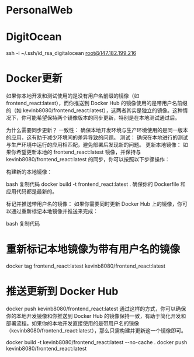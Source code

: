 # PersonalWeb

# DigitOcean
ssh -i ~/.ssh/id_rsa_digitalocean root@147.182.199.216

# Docker更新
如果你本地开发和测试使用的是没有用户名前缀的镜像（如 frontend_react:latest），而你推送到 Docker Hub 的镜像使用的是带用户名前缀的（如 kevinb8080/frontend_react:latest），这两者其实是独立的镜像。这种情况下，你可能希望保持两个镜像版本的同步更新，特别是在本地测试通过后。

为什么需要同步更新？
一致性： 确保本地开发环境与生产环境使用的是同一版本的应用，这有助于减少环境间的差异导致的问题。
测试： 确保在本地进行的测试与生产环境中运行的应用相匹配，避免部署后发现新的问题。
更新本地镜像：
如果你希望更新本地的 frontend_react:latest 镜像，并保持与 kevinb8080/frontend_react:latest 的同步，你可以按照以下步骤操作：

构建新的本地镜像：

bash
复制代码
docker build -t frontend_react:latest .
确保你的 Dockerfile 和应用代码都是最新的。

标记并推送带用户名的镜像： 如果你需要同时更新 Docker Hub 上的镜像，你可以通过重新标记本地镜像并推送来完成：

bash
复制代码
# 重新标记本地镜像为带有用户名的镜像
docker tag frontend_react:latest kevinb8080/frontend_react:latest

# 推送更新到 Docker Hub
docker push kevinb8080/frontend_react:latest
通过这样的方式，你可以确保你的本地开发镜像和你推送到 Docker Hub 的镜像保持一致，有助于简化开发和部署流程。如果你的本地开发直接使用的是带用户名的镜像（kevinb8080/frontend_react:latest），那么只需构建并更新这一个镜像即可。

docker build -t kevinb8080/frontend_react:latest --no-cache .
 docker push kevinb8080/frontend_react:latest       